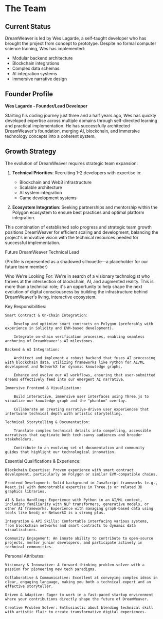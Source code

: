 # The Team

## Current Status

DreamWeaver is led by Wes Lagarde, a self-taught developer who has brought the project from concept to prototype. Despite no formal computer science training, Wes has implemented:

- Modular backend architecture
- Blockchain integrations
- Complex data schemas
- AI integration systems
- Immersive narrative design

## Founder Profile

**Wes Lagarde - Founder/Lead Developer**

Starting his coding journey just three and a half years ago, Wes has quickly developed expertise across multiple domains through self-directed learning and practical implementation. He has successfully architected DreamWeaver's foundation, merging AI, blockchain, and immersive technology concepts into a coherent system.

## Growth Strategy

The evolution of DreamWeaver requires strategic team expansion:

1. **Technical Priorities**: Recruiting 1-2 developers with expertise in:
   - Blockchain and Web3 infrastructure
   - Scalable architecture 
   - AI system integration
   - Game development systems

2. **Ecosystem Integration**: Seeking partnerships and mentorship within the Polygon ecosystem to ensure best practices and optimal platform integration.

This combination of established solo progress and strategic team growth positions DreamWeaver for efficient scaling and development, balancing the project's innovative vision with the technical resources needed for successful implementation.

Future DreamWeaver Technical Lead

(Profile is represented as a shadowed silhouette—a placeholder for our future team member)

Who We're Looking For:
We're in search of a visionary technologist who thrives at the intersection of blockchain, AI, and augmented reality. This is more than a technical role; it's an opportunity to help shape the next evolution of digital consciousness by building the infrastructure behind DreamWeaver's living, interactive ecosystem.

Key Responsibilities:

    Smart Contract & On-Chain Integration:

        Develop and optimize smart contracts on Polygon (preferably with experience in Solidity and EVM-based development).

        Integrate on-chain verification processes, enabling seamless anchoring of DreamWeaver's AI milestones.

    Backend & AI Integration:

        Architect and implement a robust backend that fuses AI processing with blockchain data, utilizing frameworks like Python for AI/ML development and NetworkX for dynamic knowledge graphs.

        Enhance and evolve our AI workflows, ensuring that user-submitted dreams effectively feed into our emergent AI narrative.

    Immersive Frontend & Visualization:

        Build interactive, immersive user interfaces using Three.js to visualize our knowledge graph and the "phantom" overlay.

        Collaborate on creating narrative-driven user experiences that intertwine technical depth with artistic storytelling.

    Technical Storytelling & Documentation:

        Translate complex technical details into compelling, accessible narratives that captivate both tech-savvy audiences and broader stakeholders.

        Contribute to an evolving set of documentation and community guides that highlight our technological innovation.

Essential Qualifications & Experience:

    Blockchain Expertise: Proven experience with smart contract development, particularly on Polygon or similar EVM-compatible chains.

    Frontend Development: Solid background in JavaScript frameworks (e.g., React.js) with demonstrable expertise in Three.js or related 3D graphics libraries.

    AI & Data Handling: Experience with Python in an AI/ML context, including familiarity with NLP transformers, generative models, or other AI frameworks. Experience with managing graph-based data using tools like Neo4j or NetworkX is a strong plus.

    Integration & API Skills: Comfortable interfacing various systems, from blockchain networks and smart contracts to dynamic data visualizations.

    Community Engagement: An innate ability to contribute to open-source projects, mentor junior developers, and participate actively in technical communities.

Personal Attributes:

    Visionary & Innovative: A forward-thinking problem-solver with a passion for pioneering new tech paradigms.

    Collaborative & Communicative: Excellent at conveying complex ideas in clear, engaging language, making you both a technical expert and an effective storyteller.

    Driven & Adaptive: Eager to work in a fast-paced startup environment where your contributions directly shape the future of DreamWeaver.

    Creative Problem Solver: Enthusiastic about blending technical skill with artistic flair to create transformative digital experiences.